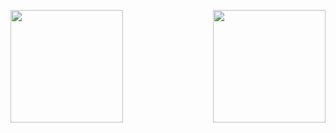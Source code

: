   ##
  
<br>

<div>
 
  <a href="https://github.com/NiellCast">
  <img height="180em" src="https://github-readme-stats.vercel.app/api?username=NiellCast&show_icons=true&hide_title=true&text_color=e6f115&hide_rank=true&theme=highcontrast&include_all_commits=true&count_private=true"/>
  <img align="right" height="180em" src="https://github-readme-stats.vercel.app/api/top-langs/?username=NiellCast&layout=compact&langs_count=10&theme=highcontrast&text_color=e6f115"/>

</div>

  ##
